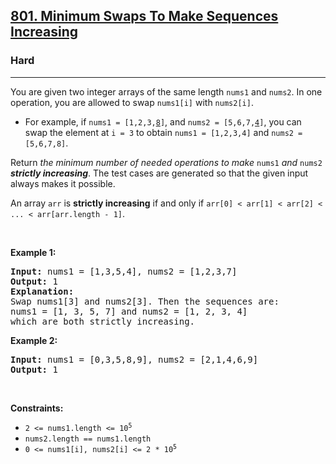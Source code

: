 <h2><a href="https://leetcode.com/problems/minimum-swaps-to-make-sequences-increasing/?envType=problem-list-v2&envId=n5nzafcm">801. Minimum Swaps To Make Sequences Increasing</a></h2><h3>Hard</h3><hr><p>You are given two integer arrays of the same length <code>nums1</code> and <code>nums2</code>. In one operation, you are allowed to swap <code>nums1[i]</code> with <code>nums2[i]</code>.</p>

<ul>
	<li>For example, if <code>nums1 = [1,2,3,<u>8</u>]</code>, and <code>nums2 = [5,6,7,<u>4</u>]</code>, you can swap the element at <code>i = 3</code> to obtain <code>nums1 = [1,2,3,4]</code> and <code>nums2 = [5,6,7,8]</code>.</li>
</ul>

<p>Return <em>the minimum number of needed operations to make </em><code>nums1</code><em> and </em><code>nums2</code><em> <strong>strictly increasing</strong></em>. The test cases are generated so that the given input always makes it possible.</p>

<p>An array <code>arr</code> is <strong>strictly increasing</strong> if and only if <code>arr[0] &lt; arr[1] &lt; arr[2] &lt; ... &lt; arr[arr.length - 1]</code>.</p>

<p>&nbsp;</p>
<p><strong class="example">Example 1:</strong></p>

<pre>
<strong>Input:</strong> nums1 = [1,3,5,4], nums2 = [1,2,3,7]
<strong>Output:</strong> 1
<strong>Explanation:</strong> 
Swap nums1[3] and nums2[3]. Then the sequences are:
nums1 = [1, 3, 5, 7] and nums2 = [1, 2, 3, 4]
which are both strictly increasing.
</pre>

<p><strong class="example">Example 2:</strong></p>

<pre>
<strong>Input:</strong> nums1 = [0,3,5,8,9], nums2 = [2,1,4,6,9]
<strong>Output:</strong> 1
</pre>

<p>&nbsp;</p>
<p><strong>Constraints:</strong></p>

<ul>
	<li><code>2 &lt;= nums1.length &lt;= 10<sup>5</sup></code></li>
	<li><code>nums2.length == nums1.length</code></li>
	<li><code>0 &lt;= nums1[i], nums2[i] &lt;= 2 * 10<sup>5</sup></code></li>
</ul>
